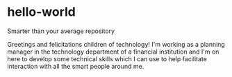 # hello-world
Smarter than your average repository

Greetings and felicitations children of technology! I'm working as a planning manager in the technology department of a financial institution and I'm on here to develop some technical skills which I can use to help facilitate interaction with all the smart people around me.
